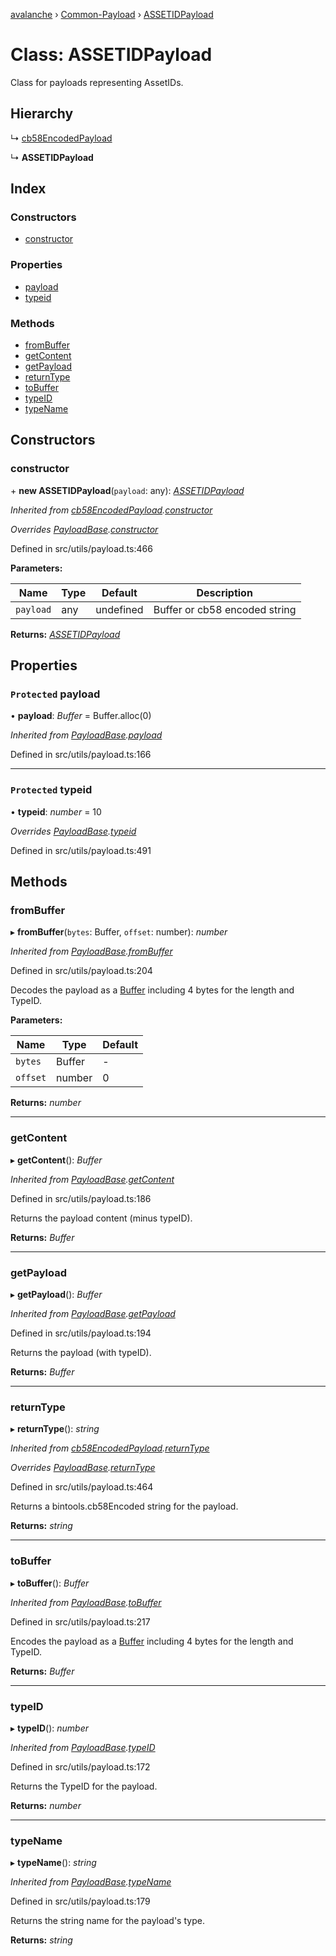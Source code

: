 [avalanche](../README.md) › [Common-Payload](../modules/common_payload.md) › [ASSETIDPayload](common_payload.assetidpayload.md)

# Class: ASSETIDPayload

Class for payloads representing AssetIDs.

## Hierarchy

  ↳ [cb58EncodedPayload](common_payload.cb58encodedpayload.md)

  ↳ **ASSETIDPayload**

## Index

### Constructors

* [constructor](common_payload.assetidpayload.md#constructor)

### Properties

* [payload](common_payload.assetidpayload.md#protected-payload)
* [typeid](common_payload.assetidpayload.md#protected-typeid)

### Methods

* [fromBuffer](common_payload.assetidpayload.md#frombuffer)
* [getContent](common_payload.assetidpayload.md#getcontent)
* [getPayload](common_payload.assetidpayload.md#getpayload)
* [returnType](common_payload.assetidpayload.md#returntype)
* [toBuffer](common_payload.assetidpayload.md#tobuffer)
* [typeID](common_payload.assetidpayload.md#typeid)
* [typeName](common_payload.assetidpayload.md#typename)

## Constructors

###  constructor

\+ **new ASSETIDPayload**(`payload`: any): *[ASSETIDPayload](common_payload.assetidpayload.md)*

*Inherited from [cb58EncodedPayload](common_payload.cb58encodedpayload.md).[constructor](common_payload.cb58encodedpayload.md#constructor)*

*Overrides [PayloadBase](common_payload.payloadbase.md).[constructor](common_payload.payloadbase.md#constructor)*

Defined in src/utils/payload.ts:466

**Parameters:**

Name | Type | Default | Description |
------ | ------ | ------ | ------ |
`payload` | any | undefined | Buffer or cb58 encoded string  |

**Returns:** *[ASSETIDPayload](common_payload.assetidpayload.md)*

## Properties

### `Protected` payload

• **payload**: *Buffer* = Buffer.alloc(0)

*Inherited from [PayloadBase](common_payload.payloadbase.md).[payload](common_payload.payloadbase.md#protected-payload)*

Defined in src/utils/payload.ts:166

___

### `Protected` typeid

• **typeid**: *number* = 10

*Overrides [PayloadBase](common_payload.payloadbase.md).[typeid](common_payload.payloadbase.md#protected-typeid)*

Defined in src/utils/payload.ts:491

## Methods

###  fromBuffer

▸ **fromBuffer**(`bytes`: Buffer, `offset`: number): *number*

*Inherited from [PayloadBase](common_payload.payloadbase.md).[fromBuffer](common_payload.payloadbase.md#frombuffer)*

Defined in src/utils/payload.ts:204

Decodes the payload as a [Buffer](https://github.com/feross/buffer) including 4 bytes for the length and TypeID.

**Parameters:**

Name | Type | Default |
------ | ------ | ------ |
`bytes` | Buffer | - |
`offset` | number | 0 |

**Returns:** *number*

___

###  getContent

▸ **getContent**(): *Buffer*

*Inherited from [PayloadBase](common_payload.payloadbase.md).[getContent](common_payload.payloadbase.md#getcontent)*

Defined in src/utils/payload.ts:186

Returns the payload content (minus typeID).

**Returns:** *Buffer*

___

###  getPayload

▸ **getPayload**(): *Buffer*

*Inherited from [PayloadBase](common_payload.payloadbase.md).[getPayload](common_payload.payloadbase.md#getpayload)*

Defined in src/utils/payload.ts:194

Returns the payload (with typeID).

**Returns:** *Buffer*

___

###  returnType

▸ **returnType**(): *string*

*Inherited from [cb58EncodedPayload](common_payload.cb58encodedpayload.md).[returnType](common_payload.cb58encodedpayload.md#returntype)*

*Overrides [PayloadBase](common_payload.payloadbase.md).[returnType](common_payload.payloadbase.md#abstract-returntype)*

Defined in src/utils/payload.ts:464

Returns a bintools.cb58Encoded string for the payload.

**Returns:** *string*

___

###  toBuffer

▸ **toBuffer**(): *Buffer*

*Inherited from [PayloadBase](common_payload.payloadbase.md).[toBuffer](common_payload.payloadbase.md#tobuffer)*

Defined in src/utils/payload.ts:217

Encodes the payload as a [Buffer](https://github.com/feross/buffer) including 4 bytes for the length and TypeID.

**Returns:** *Buffer*

___

###  typeID

▸ **typeID**(): *number*

*Inherited from [PayloadBase](common_payload.payloadbase.md).[typeID](common_payload.payloadbase.md#typeid)*

Defined in src/utils/payload.ts:172

Returns the TypeID for the payload.

**Returns:** *number*

___

###  typeName

▸ **typeName**(): *string*

*Inherited from [PayloadBase](common_payload.payloadbase.md).[typeName](common_payload.payloadbase.md#typename)*

Defined in src/utils/payload.ts:179

Returns the string name for the payload's type.

**Returns:** *string*
